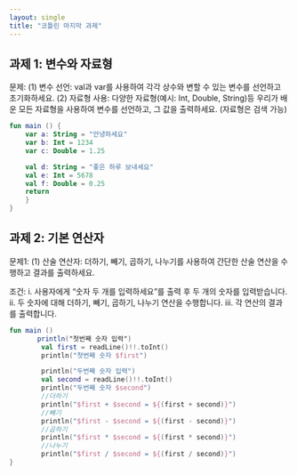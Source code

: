 ```yaml
---
layout: single
title: "코틀린 마지막 과제"
---
```


## 과제 1: 변수와 자료형
문제:
(1) 변수 선언: val과 var를 사용하여 각각 상수와 변할 수 있는 변수를 선언하고 초기화하세요.
(2) 자료형 사용: 다양한 자료형(예시: Int, Double, String)등 우리가 배운 모든 자료형을 사용하여 변수를 선언하고, 그 값을 출력하세요. (자료형은 검색 가능)
```kotlin {
fun main () {
    var a: String = "안녕하세요"
    var b: Int = 1234
    var c: Double = 1.25

    val d: String = "좋은 하루 보내세요"
    val e: Int = 5678
    val f: Double = 0.25
    return
    }
}
```

## 과제 2: 기본 연산자
문제1:
(1) 산술 연산자: 더하기, 빼기, 곱하기, 나누기를 사용하여 간단한 산술 연산을 수행하고 결과를 출력하세요.

조건:
i. 사용자에게 “숫자 두 개를 입력하세요”를 출력 후 두 개의 숫자를 입력받습니다.
ii. 두 숫자에 대해 더하기, 빼기, 곱하기, 나누기 연산을 수행합니다.
iii. 각 연산의 결과를 출력합니다.
```kotlin {
fun main ()
       println("첫번째 숫자 입력")
        val first = readLine()!!.toInt()
        println("첫번째 숫자 $first")

        println("두번째 숫자 입력")
        val second = readLine()!!.toInt()
        println("두번째 숫자 $second")
        //더하기
        println("$first + $second = ${(first + second)}")
        //빼기
        println("$first - $second = ${(first - second)}")
        //곱하기
        println("$first * $second = ${(first * second)}")
        //나누기
        println("$first / $second = ${(first / second)}")
}
```